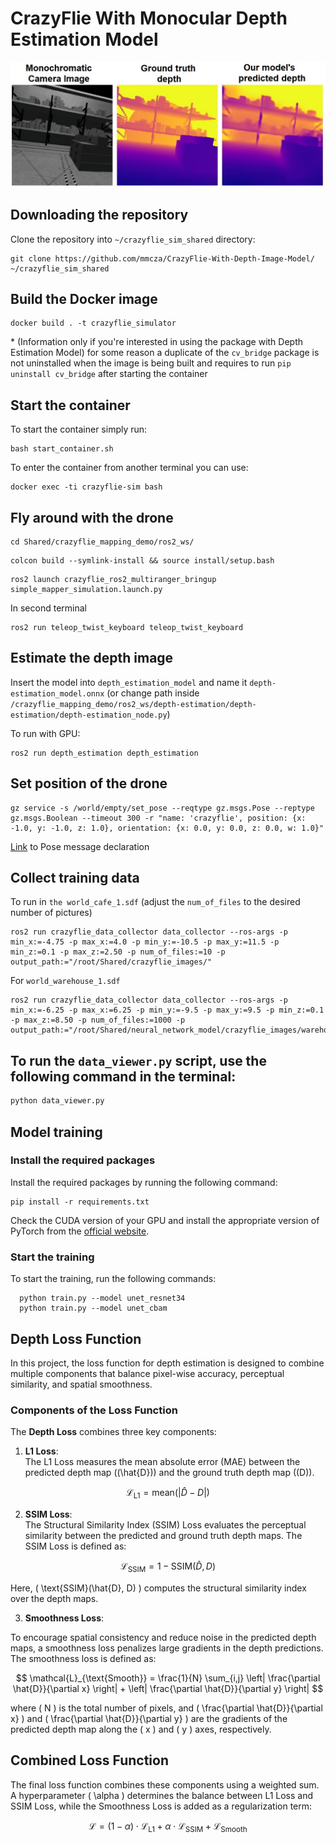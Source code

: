 # CrazyFlie With Monocular Depth Estimation Model

![Example](pictures/depth_model_example2.jpg)

## Downloading the repository

Clone the repository into `~/crazyflie_sim_shared` directory:

```Shell
git clone https://github.com/mmcza/CrazyFlie-With-Depth-Image-Model/ ~/crazyflie_sim_shared
```

## Build the Docker image

```Shell
docker build . -t crazyflie_simulator
```
\* (Information only if you're interested in using the package with Depth Estimation Model) for some reason a duplicate of the `cv_bridge` package is not uninstalled when the image is being built and requires to run `pip uninstall cv_bridge` after starting the container 

## Start the container

To start the container simply run:
```Shell
bash start_container.sh
```

To enter the container from another terminal you can use:
```Shell
docker exec -ti crazyflie-sim bash
```

## Fly around with the drone

```Shell
cd Shared/crazyflie_mapping_demo/ros2_ws/
```

```Shell
colcon build --symlink-install && source install/setup.bash
```

```Shell
ros2 launch crazyflie_ros2_multiranger_bringup simple_mapper_simulation.launch.py
```

In second terminal
```Shell
ros2 run teleop_twist_keyboard teleop_twist_keyboard
```

## Estimate the depth image
Insert the model into `depth_estimation_model` and name it `depth-estimation_model.onnx` (or change path inside `/crazyflie_mapping_demo/ros2_ws/depth-estimation/depth-estimation/depth-estimation_node.py`)

To run with GPU:
```Shell
ros2 run depth_estimation depth_estimation
```

## Set position of the drone

```Shell
gz service -s /world/empty/set_pose --reqtype gz.msgs.Pose --reptype gz.msgs.Boolean --timeout 300 -r "name: 'crazyflie', position: {x: -1.0, y: -1.0, z: 1.0}, orientation: {x: 0.0, y: 0.0, z: 0.0, w: 1.0}"
```

[Link](https://github.com/gazebosim/gz-msgs/blob/gz-msgs11/proto/gz/msgs/pose.proto) to Pose message declaration

## Collect training data

To run in `the world_cafe_1.sdf` (adjust the `num_of_files` to the desired number of pictures)

```Shell
ros2 run crazyflie_data_collector data_collector --ros-args -p min_x:=-4.75 -p max_x:=4.0 -p min_y:=-10.5 -p max_y:=11.5 -p min_z:=0.1 -p max_z:=2.50 -p num_of_files:=10 -p output_path:="/root/Shared/crazyflie_images/"
```

For `world_warehouse_1.sdf`

```Shell
ros2 run crazyflie_data_collector data_collector --ros-args -p min_x:=-6.25 -p max_x:=6.25 -p min_y:=-9.5 -p max_y:=9.5 -p min_z:=0.1 -p max_z:=8.50 -p num_of_files:=1000 -p output_path:="/root/Shared/neural_network_model/crazyflie_images/warehouse/"
```

## To run the `data_viewer.py` script, use the following command in the terminal:

```bash
python data_viewer.py
```

## Model training

### Install the required packages

Install the required packages by running the following command:

```Shell
pip install -r requirements.txt
```

Check the CUDA version of your GPU and install the appropriate version of PyTorch from the [official website](https://pytorch.org/get-started/locally/).

### Start the training

To start the training, run the following commands:

```Shell
  python train.py --model unet_resnet34
  python train.py --model unet_cbam

```
## Depth Loss Function

In this project, the loss function for depth estimation is designed to combine multiple components that balance pixel-wise accuracy, perceptual similarity, and spatial smoothness. 

### Components of the Loss Function

The **Depth Loss** combines three key components:

1. **L1 Loss**:  
   The L1 Loss measures the mean absolute error (MAE) between the predicted depth map (\(\hat{D}\)) and the ground truth depth map (\(D\)). 

$$
\mathcal{L}_{\text{L1}} = \text{mean}(|\hat{D} - D|)
$$

2. **SSIM Loss**:  
   The Structural Similarity Index (SSIM) Loss evaluates the perceptual similarity between the predicted and ground truth depth maps. The SSIM Loss is defined as:

$$
\mathcal{L}_{\text{SSIM}} = 1 - \text{SSIM}(\hat{D}, D)
$$

Here, \( \text{SSIM}(\hat{D}, D) \) computes the structural similarity index over the depth maps.

3. **Smoothness Loss**:

To encourage spatial consistency and reduce noise in the predicted depth maps, a smoothness loss penalizes large gradients in the depth predictions. The smoothness loss is defined as:

$$
\mathcal{L}_{\text{Smooth}} = \frac{1}{N} \sum_{i,j} \left| \frac{\partial \hat{D}}{\partial x} \right| + \left| \frac{\partial \hat{D}}{\partial y} \right|
$$

where \( N \) is the total number of pixels, and \( \frac{\partial \hat{D}}{\partial x} \) and \( \frac{\partial \hat{D}}{\partial y} \) are the gradients of the predicted depth map along the \( x \) and \( y \) axes, respectively.

## Combined Loss Function

The final loss function combines these components using a weighted sum. A hyperparameter \( \alpha \) determines the balance between L1 Loss and SSIM Loss, while the Smoothness Loss is added as a regularization term:

$$
\mathcal{L} = (1 - \alpha) \cdot \mathcal{L}_{\text{L1}} + \alpha \cdot \mathcal{L}_{\text{SSIM}} + \mathcal{L}_{\text{Smooth}}
$$
